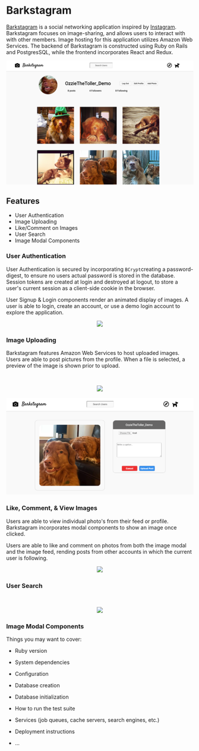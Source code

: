 # Barkstagram

[Barkstagram](https://barkstagram-cjones.herokuapp.com/#/login) is a social networking application inspired by [Instagram](https://instagram.com).
Barkstagram focuses on image-sharing, and allows users to interact with with other members. Image hosting for this application utilizes Amazon Web Services. The backend of Barkstagram is constructed using Ruby on Rails and PostgresSQL, while the frontend incorporates React and Redux.

<p align="center">
  <img src="/app/assets/images/profile_demo.png">
</p>


## Features 
- User Authentication
- Image Uploading
- Like/Comment on Images
- User Search
- Image Modal Components


### User Authentication
User Authentication is secured by incorporating `BCrypt`creating a password-digest, to ensure no users actual password is stored in the database. Session tokens are created at login and destroyed at logout, to store a user's current session as a client-side cookie in the browser. 

User Signup & Login components render an animated display of images. A user is able to login, create an account, or use a demo login account to explore the application.
&nbsp;<p align="center">
  <img width="600" src="https://media.giphy.com/media/RKGQBDQl2umYMU5n6Y/giphy.gif"/>
</p>


### Image Uploading
Barkstagram features Amazon Web Services to host uploaded images. Users are able to post pictures from the profile. When a file is selected, a preview of the image is shown prior to upload. 

&nbsp;<p align="center">
    <img src="https://upload.wikimedia.org/wikipedia/commons/thumb/9/93/Amazon_Web_Services_Logo.svg/150px-   Amazon_Web_Services_Logo.svg.png"/>
  
  <img src="/app/assets/images/sample_add_post.png"/>
</p>

### Like, Comment, & View Images
Users are able to view individual photo's from their feed or profile. Barkstagram incorporates modal components to show an image once clicked. 

Users are able to like and comment on photos from both the image modal and the image feed, rending posts from other accounts in which the current user is following. 
&nbsp;<p align="center">
  <img width="600" src="https://media.giphy.com/media/S8NXreMBFMQFVdiUED/giphy.gif"/>
</p>

### User Search

&nbsp;<p align="center">
  <img width="600" src="https://media.giphy.com/media/htw2RPnowdGUAO6hTR/giphy.gif"/>
</p>

### Image Modal Components





Things you may want to cover:


* Ruby version

* System dependencies

* Configuration

* Database creation

* Database initialization

* How to run the test suite

* Services (job queues, cache servers, search engines, etc.)

* Deployment instructions

* ...